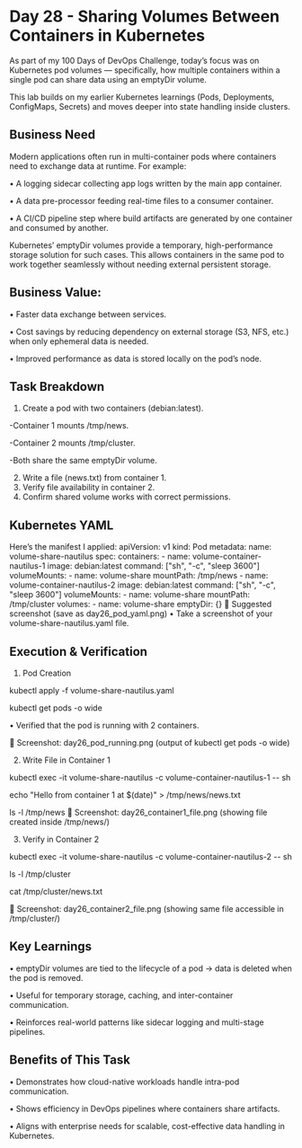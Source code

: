 # Day 28 - Sharing Volumes Between Containers in Kubernetes
As part of my 100 Days of DevOps Challenge, today’s focus was on Kubernetes pod volumes — specifically, how multiple containers within a single pod can share data using an emptyDir volume.

This lab builds on my earlier Kubernetes learnings (Pods, Deployments, ConfigMaps, Secrets) and moves deeper into state handling inside clusters.

## Business Need
Modern applications often run in multi-container pods where containers need to exchange data at runtime. For example:

•	A logging sidecar collecting app logs written by the main app container.

•	A data pre-processor feeding real-time files to a consumer container.

•	A CI/CD pipeline step where build artifacts are generated by one container and consumed by another.

Kubernetes’ emptyDir volumes provide a temporary, high-performance storage solution for such cases. This allows containers in the same pod to work together seamlessly without needing external persistent storage.
## Business Value:
•	Faster data exchange between services.

•	Cost savings by reducing dependency on external storage (S3, NFS, etc.) when only ephemeral data is needed.

•	Improved performance as data is stored locally on the pod’s node.

## Task Breakdown
1.	Create a pod with two containers (debian:latest).

-Container 1 mounts /tmp/news.

-Container 2 mounts /tmp/cluster.

-Both share the same emptyDir volume.

2.	Write a file (news.txt) from container 1.
3.	Verify file availability in container 2.
4.	Confirm shared volume works with correct permissions.

## Kubernetes YAML
Here’s the manifest I applied:
apiVersion: v1
kind: Pod
metadata:
  name: volume-share-nautilus
spec:
  containers:
    - name: volume-container-nautilus-1
      image: debian:latest
      command: ["sh", "-c", "sleep 3600"]
      volumeMounts:
        - name: volume-share
          mountPath: /tmp/news
    - name: volume-container-nautilus-2
      image: debian:latest
      command: ["sh", "-c", "sleep 3600"]
      volumeMounts:
        - name: volume-share
          mountPath: /tmp/cluster
  volumes:
    - name: volume-share
      emptyDir: {}
📸 Suggested screenshot (save as day26_pod_yaml.png)
•	Take a screenshot of your volume-share-nautilus.yaml file.

## Execution & Verification

1.	Pod Creation

kubectl apply -f volume-share-nautilus.yaml

kubectl get pods -o wide

•	Verified that the pod is running with 2 containers.

📸 Screenshot: day26_pod_running.png
(output of kubectl get pods -o wide)

2.	Write File in Container 1

kubectl exec -it volume-share-nautilus -c volume-container-nautilus-1 -- sh

echo "Hello from container 1 at $(date)" > /tmp/news/news.txt

ls -l /tmp/news
📸 Screenshot: day26_container1_file.png
(showing file created inside /tmp/news/)

3.	Verify in Container 2

kubectl exec -it volume-share-nautilus -c volume-container-nautilus-2 -- sh

ls -l /tmp/cluster

cat /tmp/cluster/news.txt

📸 Screenshot: day26_container2_file.png
(showing same file accessible in /tmp/cluster/)

## Key Learnings

•	emptyDir volumes are tied to the lifecycle of a pod → data is deleted when the pod is removed.

•	Useful for temporary storage, caching, and inter-container communication.

•	Reinforces real-world patterns like sidecar logging and multi-stage pipelines.

## Benefits of This Task
•	Demonstrates how cloud-native workloads handle intra-pod communication.

•	Shows efficiency in DevOps pipelines where containers share artifacts.

•	Aligns with enterprise needs for scalable, cost-effective data handling in Kubernetes.
